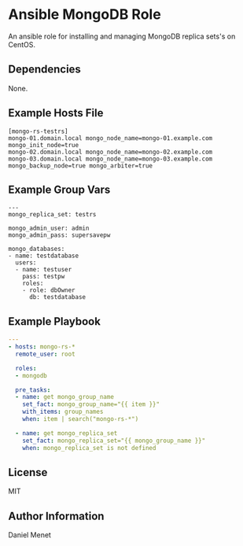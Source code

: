 # Ansible MongoDB Role

An ansible role for installing and managing MongoDB replica sets's on CentOS.

## Dependencies

None.

## Example Hosts File

```
[mongo-rs-testrs]
mongo-01.domain.local mongo_node_name=mongo-01.example.com mongo_init_node=true
mongo-02.domain.local mongo_node_name=mongo-02.example.com
mongo-03.domain.local mongo_node_name=mongo-03.example.com mongo_backup_node=true mongo_arbiter=true
```

## Example Group Vars

```
---
mongo_replica_set: testrs

mongo_admin_user: admin
mongo_admin_pass: supersavepw

mongo_databases:
- name: testdatabase
  users:
  - name: testuser
    pass: testpw
    roles:
    - role: dbOwner
      db: testdatabase
```

## Example Playbook

```yaml
---
- hosts: mongo-rs-*
  remote_user: root

  roles:
  - mongodb

  pre_tasks:
  - name: get mongo_group_name
    set_fact: mongo_group_name="{{ item }}"
    with_items: group_names
    when: item | search("mongo-rs-*")

  - name: get mongo_replica_set
    set_fact: mongo_replica_set="{{ mongo_group_name }}"
    when: mongo_replica_set is not defined
```

## License

MIT

## Author Information

Daniel Menet
